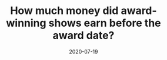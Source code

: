 ---
date: "2020-07-19"
external_link: /post/tt_Broadway/
image:
  caption:
  focal_point: Smart
summary: Exploring the net gross and days before the awarding date of each musical that debutted after 1986
tags:
- All
- R
title: "How much money did award-winning shows earn before the award date?"
---